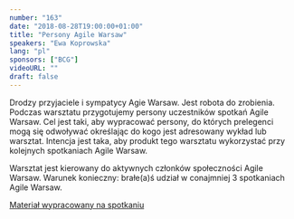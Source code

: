 ```yaml
---
number: "163"
date: "2018-08-28T19:00:00+01:00"
title: "Persony Agile Warsaw"
speakers: "Ewa Koprowska"
lang: "pl"
sponsors: ["BCG"]
videoURL: ""
draft: false
---
```


Drodzy przyjaciele i sympatycy Agie Warsaw. Jest robota do zrobienia.
Podczas warsztatu przygotujemy persony uczestników spotkań Agile Warsaw. Cel jest taki, aby wypracować persony, do których prelegenci mogą się odwoływać określając do kogo jest adresowany wykład lub warsztat. Intencja jest taka, aby produkt tego warsztatu wykorzystać przy kolejnych spotkaniach Agile Warsaw.

Warsztat jest kierowany do aktywnych członków społeczności Agile Warsaw. Warunek konieczny: brałe(a)ś udział w conajmniej 3 spotkaniach Agile Warsaw.

<a href="persony.agilewarsaw.com" target="_blank">Materiał wypracowany na spotkaniu</a>
